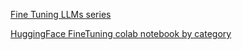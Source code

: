 [Fine Tuning LLMs series](https://www.youtube.com/watch?v=mrKuDK9dGlg&list=PLrLEqwuz-mRIEtuUEN8sse2XyksKNN4Om)

[HuggingFace FineTuning colab notebook by category](https://huggingface.co/docs/transformers/notebooks)
